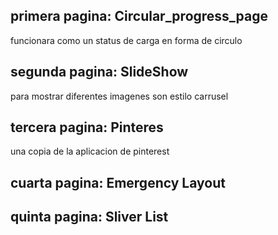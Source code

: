 
## primera pagina: Circular_progress_page
funcionara como un status de carga en forma de circulo

## segunda pagina: SlideShow
para mostrar diferentes imagenes son estilo carrusel

## tercera pagina: Pinteres
una copia de la aplicacion de pinterest

## cuarta pagina: Emergency Layout

## quinta pagina: Sliver List